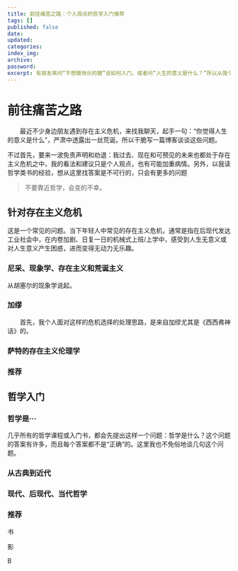 ```yaml
---
title: 前往痛苦之路：个人观点的哲学入门推荐
tags: []
published: false
date:
updated:
categories:
index_img:
archive:
password:
excerpt: 有朋友来问“不想做快乐的猪”该如何入门，或者问“人生的意义是什么？”所以从我个人知识和看法出发，给出一点入门的思路和推荐。
---
```


<!-- TODO: not finished -->

# 前往痛苦之路

&emsp;&emsp;最近不少身边朋友遇到存在主义危机，来找我聊天，起手一句：“你觉得人生的意义是什么”，严肃中透露出一丝荒诞。所以干脆写一篇博客谈谈这些问题。

不过首先，要来一波免责声明和劝退：我过去、现在和可预见的未来也都处于存在主义危机之中，我的看法和建议只是个人观点，也有可能加重病情。另外，以我读哲学类书的经验，想从这里找答案是不可行的，只会有更多的问题

> 不要靠近哲学，会变的不幸。

## 针对存在主义危机

这是一个常见的问题。当下年轻人中常见的存在主义危机，通常是指在后现代发达工业社会中，在内卷加剧、日复一日的机械式上班/上学中，感受到人生无意义或对人生意义产生困惑，进而变得无动力无乐趣。


### 尼采、现象学、存在主义和荒诞主义

从胡塞尔的现象学说起。

### 加缪

&emsp;&emsp;首先，我个人面对这样的危机选择的处理思路，是来自加缪尤其是《西西弗神话》的。

### 萨特的存在主义伦理学

### 推荐

## 哲学入门

### 哲学是···

几乎所有的哲学课程或入门书，都会先提出这样一个问题：哲学是什么？这个问题的答案有许多，而且每个答案都不是“正确”的。这里我也不免俗地谈几句这个问题。

### 从古典到近代

### 现代、后现代、当代哲学

### 推荐

书

影

B
